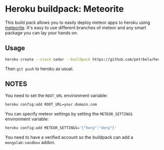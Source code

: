 # Heroku buildpack: Meteorite

This build pack allows you to easily deploy meteor apps to heroku using [meteorite](http://github.com/oortcloud/meteorite). It's easy to use different branches of meteor and any smart package you can lay your hands on.

## Usage

```bash
heroku create --stack cedar --buildpack https://github.com/petrbela/heroku-buildpack-meteorite.git
```

Then `git push` to heroku as usual.

## NOTES

You need to set the `ROOT_URL` environment variable:

```bash
heroku config:add ROOT_URL=your.domain.com
```

You can specify meteor settings by setting the `METEOR_SETTINGS` environment variable:

```bash
heroku config:add METEOR_SETTINGS='{"herp":"derp"}'
```


You need to have a verified account so the buildpack can add a `mongolab:sandbox` addon.
